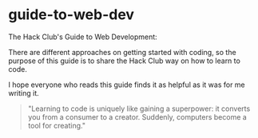 # guide-to-web-dev
The Hack Club's Guide to Web Development:

There are different approaches on getting started with coding, so the purpose of this guide is to share the Hack Club way on how to learn to code.

I hope everyone who reads this guide finds it as helpful as it was for me writing it. 

> "Learning to code is uniquely like gaining a superpower: it converts you from a consumer to a creator. Suddenly, computers become a tool for creating."



